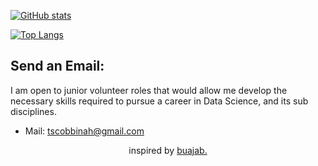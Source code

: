 [![GitHub stats](https://github-readme-stats.vercel.app/api?username=iamnvna&count_private=true&show_icons=true&theme=synthwave&hide=contribs&hide_rank=true)](https://github.com/iamnvna)

[![Top Langs](https://github-readme-stats.vercel.app/api/top-langs/?username=iamnvna&hide=html&langs_count=7&layout=compact)](https://github.com/iamnvna)

## Send an Email:
I am open to junior volunteer roles that would allow me develop the necessary skills required to pursue a career in Data Science, and its sub disciplines.
* Mail: [tscobbinah@gmail.com](mailto:tscobbinah@gmail.com)

<p align="center">
inspired by <a href="https://github.com/buabaj">buajab.</a>
</p>




